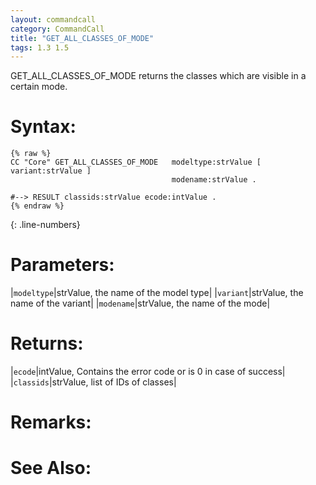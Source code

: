```yaml
---
layout: commandcall
category: CommandCall
title: "GET_ALL_CLASSES_OF_MODE"
tags: 1.3 1.5
---
```


GET_ALL_CLASSES_OF_MODE returns the classes which are visible in a certain mode.  


# Syntax:  

```adoscript
{% raw %}
CC "Core" GET_ALL_CLASSES_OF_MODE 	modeltype:strValue [ variant:strValue ]
									modename:strValue .

#--> RESULT classids:strValue ecode:intValue .
{% endraw %}
```
{: .line-numbers}

# Parameters:  

|`modeltype`|strValue, the name of the model type|
|`variant`|strValue, the name of the variant|
|`modename`|strValue, the name of the mode|

# Returns:  

|`ecode`|intValue, Contains the error code or is 0 in case of success|
|`classids`|strValue, list of IDs of classes|

# Remarks:



# See Also:  



